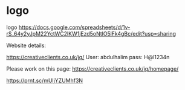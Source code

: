 # logo
logo
https://docs.google.com/spreadsheets/d/1v-rS_64y2yJpM22YctWC2lKW1jEzd5oNtlO5lFk4gBc/edit?usp=sharing



Website details: 

https://creativeclients.co.uk/jq/
User: abdulhalim
pass: H@l1234n


Please work on this page:
https://creativeclients.co.uk/jq/homepage/




https://prnt.sc/mUljYZUMhf3N
